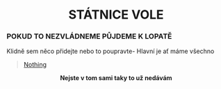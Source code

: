 <html>
<body style="background-color:loightblue;">


<h1 align="center">STÁTNICE VOLE</h1>

<p> <h3>POKUD TO NEZVLÁDNEME PŮJDEME K LOPATĚ </h3> </b> </p>

<p>Klidně sem něco přidejte nebo to poupravte- Hlavní je ať máme všechno</b> </p>



 


 




<p align="center">
<blockquote class="imgur-embed-pub" lang="en" data-id="a/Jm0SEBX"  > <a href="//imgur.com/a/Jm0SEBX">Nothing</a></blockquote>
</p>
<p align="center">
     <b>Nejste v tom sami taky to už nedávám</b>
</p>





     
</body>
</html>
